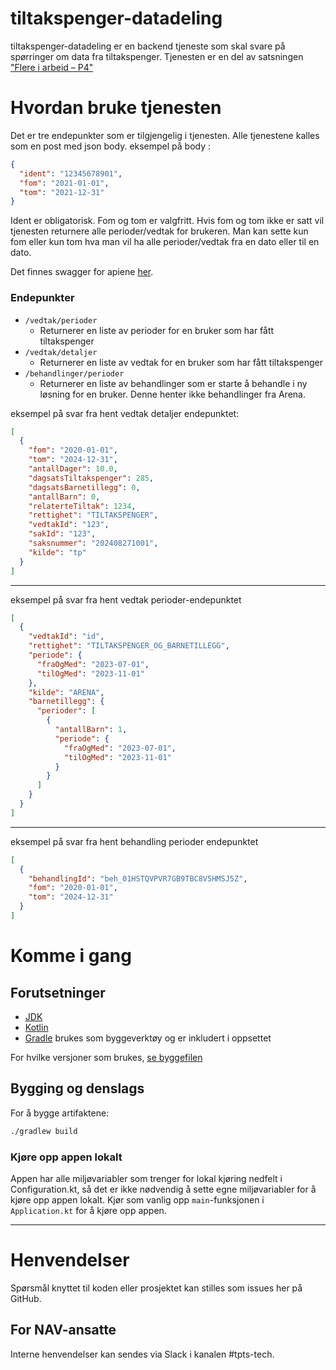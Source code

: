 tiltakspenger-datadeling
========================

tiltakspenger-datadeling er en backend tjeneste som skal svare på spørringer om data fra tiltakspenger. Tjenesten er en del av satsningen ["Flere i arbeid – P4"](https://memu.no/artikler/stor-satsing-skal-fornye-navs-utdaterte-it-losninger-og-digitale-verktoy/)

# Hvordan bruke tjenesten
Det er tre endepunkter som er tilgjengelig i tjenesten. Alle tjenestene kalles som en post med json body.
eksempel på body :
```json
{
  "ident": "12345678901",
  "fom": "2021-01-01",
  "tom": "2021-12-31"
}
```

Ident er obligatorisk. Fom og tom er valgfritt. Hvis fom og tom ikke er satt vil tjenesten returnere alle perioder/vedtak for brukeren. Man kan sette kun fom eller kun tom hva man vil ha alle perioder/vedtak fra en dato eller til en dato. 

Det finnes swagger for apiene [her](https://tiltakspenger-datadeling.intern.dev.nav.no/swagger).

### Endepunkter
- `/vedtak/perioder`
  - Returnerer en liste av perioder for en bruker som har fått tiltakspenger
- `/vedtak/detaljer`
  - Returnerer en liste av vedtak for en bruker som har fått tiltakspenger
- `/behandlinger/perioder`
  - Returnerer en liste av behandlinger som er starte å behandle i ny løsning for en bruker. Denne henter ikke behandlinger fra Arena.


eksempel på svar fra hent vedtak detaljer endepunktet:
```json
[
  {
    "fom": "2020-01-01",
    "tom": "2024-12-31",
    "antallDager": 10.0,
    "dagsatsTiltakspenger": 285,
    "dagsatsBarnetillegg": 0,
    "antallBarn": 0,
    "relaterteTiltak": 1234,
    "rettighet": "TILTAKSPENGER",
    "vedtakId": "123",
    "sakId": "123",
    "saksnummer": "202408271001",
    "kilde": "tp"
  }
]
```

---

eksempel på svar fra hent vedtak perioder-endepunktet
```json
[
  {
    "vedtakId": "id",
    "rettighet": "TILTAKSPENGER_OG_BARNETILLEGG",
    "periode": {
      "fraOgMed": "2023-07-01",
      "tilOgMed": "2023-11-01"
    },
    "kilde": "ARENA",
    "barnetillegg": {
      "perioder": [
        {
          "antallBarn": 1,
          "periode": {
            "fraOgMed": "2023-07-01",
            "tilOgMed": "2023-11-01"
          }
        }
      ]
    }
  }
]
```

---

eksempel på svar fra hent behandling perioder endepunktet
```json
[
  {
    "behandlingId": "beh_01HSTQVPVR7GB9TBC8V5HMSJ5Z",
    "fom": "2020-01-01",
    "tom": "2024-12-31"
  }
]
```


# Komme i gang
## Forutsetninger
- [JDK](https://jdk.java.net/)
- [Kotlin](https://kotlinlang.org/)
- [Gradle](https://gradle.org/) brukes som byggeverktøy og er inkludert i oppsettet

For hvilke versjoner som brukes, [se byggefilen](build.gradle.kts)

## Bygging og denslags
For å bygge artifaktene:

```sh
./gradlew build
```

### Kjøre opp appen lokalt

Appen har alle miljøvariabler som trenger for lokal kjøring nedfelt i Configuration.kt, så det er ikke nødvendig å
sette egne miljøvariabler for å kjøre opp appen lokalt. Kjør som vanlig opp `main`-funksjonen i `Application.kt` for å kjøre
opp appen.

----

# Henvendelser

Spørsmål knyttet til koden eller prosjektet kan stilles som issues her på GitHub.

## For NAV-ansatte

Interne henvendelser kan sendes via Slack i kanalen #tpts-tech.
